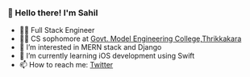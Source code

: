 ### 👋 Hello there! I'm Sahil

- 👨‍💻 Full Stack Engineer
- 👨‍🎓 CS sophomore at [Govt. Model Engineering College,Thrikkakara](https://www.mec.ac.in/)
- 👀 I’m interested in MERN stack and Django
- 🌱 I’m currently learning iOS development using Swift
- 📫 How to reach me: [Twitter](https://twitter.com/sahilsaitn)

<!---
SahilSait/SahilSait is a ✨ special ✨ repository because its `README.md` (this file) appears on your GitHub profile.
You can click the Preview link to take a look at your changes.
- 💞️ I’m looking to collaborate on ...
--->
